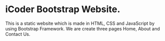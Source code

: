 # iCoder Bootstrap Website.

This is a static website which is made in HTML, CSS and JavaScript by using Bootstrap Framework.
We are create three pages Home, About and Contact Us.